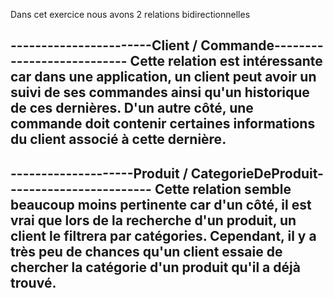 Dans cet exercice nous avons 2 relations bidirectionnelles

-----------------------Client / Commande---------------------------
Cette relation est intéressante car dans une application, un client 
peut avoir un suivi de ses commandes ainsi qu'un historique de ces 
dernières. D'un autre côté, une commande doit contenir certaines 
informations du client associé à cette dernière.
-------------------------------------------------------------------

--------------------Produit / CategorieDeProduit------------------------
Cette relation semble beaucoup moins pertinente car d'un côté, il est vrai
que lors de la recherche d'un produit, un client le filtrera par catégories.
Cependant, il y a très peu de chances qu'un client essaie de chercher la 
catégorie d'un produit qu'il a déjà trouvé.
------------------------------------------------------------------------